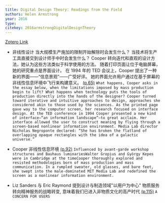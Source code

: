 ```yaml
---
title: Digital Design Theory: Readings from the Field
authors: Helen Armstrong
year: 2016
type: 
citekey: 2016armstrongDigitalDesignTheory
---
```

[Zotero Link](zotero://select/items/@2016armstrongDigitalDesignTheory)

- 非线性设计
当大规模生产施加的限制开始解除时会发生什么？
当技术将生产工具直接交到设计师手中时会发生什么？
Cooper 转向迭代和直观的设计方法，她认为这些方法类似于科学使用的方法。
随着打印页面让位于电脑屏幕，她的研究重点是界面设计。
在 1994 年的 TED 会议上，Cooper 提出了一种新的界面——“信息景观”——广受好评。
她的界面允许用户通过在基于屏幕的非线性信息环境中飞行来构建意义。 [(p.65)](zotero://open-pdf/library/items/HDG9HHKN?page=65&annotation=IWLNAJYG) ```What happens, Cooper asks in the essay below, when the limitations imposed by mass production begin to lift? What happens when technology puts the tools of production directly into the hands of the designer? Cooper turned toward iterative and intuitive approaches to design, approaches she considered akin to those used by the sciences. As the printed page gave way to the computer screen, her research focused on interface design. At the TED conference in 1994 Cooper presented a new kind of interface—“an information landscape”—to great acclaim. Her interface allowed the user to construct meaning by flying through a screen-based nonlinear information environment. Media Lab director Nicholas Negroponte declared: “She has broken the flatland of overlapping opaque rectangles with the idea of a galactic universe.”```

- Cooper 非线性信息环境 [(p.92)](zotero://open-pdf/library/items/HDG9HHKN?page=92&annotation=ZPRJP63H) ```Influenced by avant-garde workshop structures and Bauhaus luminariesWalter Gropius and György Kepes were in Cambridge at the timeCooper thoroughly explored and resisted methodologies born of mass production and mass communication. In a rumpled sweater, old glasses, and bare feet, she swept into the male-dominated MIT Media Lab and redefined the screen as a nonlinear information environment.```

- Liz Sanders 与 Eric Raymond 提到设计与制造领域"以用户为中心" 物质服务转向精神服务的战略转变, 意味着我们已进入非物质文化的高产时代 [(p.115)](zotero://open-pdf/library/items/HDG9HHKN?page=115&annotation=654W48HD) ```A CONCERN FOR USERS```



